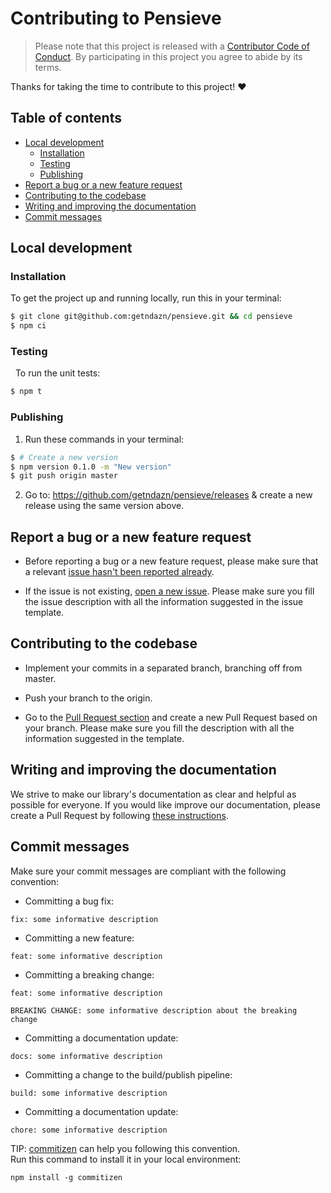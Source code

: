 # Contributing to Pensieve

> Please note that this project is released with a [Contributor Code of Conduct](./CODE_OF_CONDUCT.md).
> By participating in this project you agree to abide by its terms.

Thanks for taking the time to contribute to this project! ❤️

## Table of contents
* [Local development](#local-development)
  + [Installation](#installation)
  + [Testing](#testing)
  + [Publishing](#publishing)
* [Report a bug or a new feature request](#report-a-bug-or-a-new-feature-request)
* [Contributing to the codebase](#contributing-to-the-codebase)
* [Writing and improving the documentation](#writing-and-improving-the-documentation)
* [Commit messages](#commit-messages)

## Local development

### Installation

To get the project up and running locally, run this in your terminal:

```bash
$ git clone git@github.com:getndazn/pensieve.git && cd pensieve
$ npm ci
```

### Testing
 
To run the unit tests:

```bash
$ npm t
```

### Publishing

1. Run these commands in your terminal:

```bash
$ # Create a new version
$ npm version 0.1.0 -m "New version"
$ git push origin master
```

2. Go to: https://github.com/getndazn/pensieve/releases & create a new release using the same version above.

## Report a bug or a new feature request

* Before reporting a bug or a new feature request, please make sure that a relevant [issue hasn't been reported already](https://github.com/getndazn/pensieve/issues).

* If the issue is not existing, [open a new issue](https://github.com/getndazn/pensieve/issues/new). Please make sure you fill the issue description with all the information suggested in the issue template.

## Contributing to the codebase

* Implement your commits in a separated branch, branching off from master.

* Push your branch to the origin.

* Go to the [Pull Request section](https://github.com/getndazn/pensieve/pulls) and create a new Pull Request based on your branch. Please make sure you fill the description with all the information suggested in the template.

## Writing and improving the documentation

We strive to make our library's documentation as clear and helpful as possible for everyone. If you would like improve our documentation, please create a Pull Request by following [these instructions](#contributing-to-the-codebase).

## Commit messages

Make sure your commit messages are compliant with the following convention:

* Committing a bug fix:

```text
fix: some informative description
```

* Committing a new feature:

```text
feat: some informative description
```

* Committing a breaking change:

```text
feat: some informative description

BREAKING CHANGE: some informative description about the breaking change
```

* Committing a documentation update:

```text
docs: some informative description
```

* Committing a change to the build/publish pipeline:

```text
build: some informative description
```

* Committing a documentation update:

```text
chore: some informative description
```

TIP: [commitizen](https://github.com/commitizen/cz-cli) can help you following this convention.  
Run this command to install it in your local environment:

```
npm install -g commitizen
```
